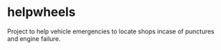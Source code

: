 # helpwheels
Project to help vehicle emergencies to locate shops incase of punctures and engine failure.
